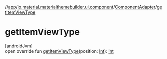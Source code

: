 //[app](../../../index.md)/[io.material.materialthemebuilder.ui.component](../index.md)/[ComponentAdapter](index.md)/[getItemViewType](get-item-view-type.md)

# getItemViewType

[androidJvm]\
open override fun [getItemViewType](get-item-view-type.md)(position: [Int](https://kotlinlang.org/api/latest/jvm/stdlib/kotlin/-int/index.html)): [Int](https://kotlinlang.org/api/latest/jvm/stdlib/kotlin/-int/index.html)
